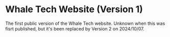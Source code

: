 # Whale Tech Website (Version 1)

The first public version of the Whale Tech website. Unknown when this was fisrt published, but it's been replaced by Version 2 on 2024/10/07.
